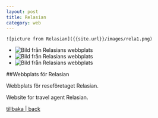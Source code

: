 ```yaml
---
layout: post
title: Relasian
category: web
---
```


	![picture from Relasian]({{site.url}}/images/rela1.png)

<ul class="clearing-thumbs" data-clearing> 
	<li><img src="{{site.url}}/images/rela1.png" alt="Bild från Relasians webbplats"</li>
	<li><img src="{{site.url}}/images/rela2.png" alt="Bild från Relasians webbplats"</li>
	<li><img src="{{site.url}}/images/rela4.png" alt="Bild från Relasians webbplats"</li>
</ul>

##Webbplats för Relasian


Webbplats för reseföretaget Relasian.

Website for travel agent Relasian. 

[tillbaka | back]({{site.url}})